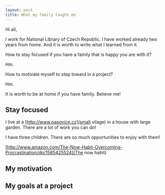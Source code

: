 ```yaml
---
layout: post
title: What my family taught me
---
```


Hi all,

I work for National Library of Czech Republic.
I have worked already two years from home.
And it is worth to write what I learned from it.

How to stay focused if you have a family that is happy you are with
it?

Hm.

How to motivate myself to step toward in a project?

Hm.

It is worth to be at home if you have family.
Believe me!

## Stay focused

I live at a [http://www.pasovice.cz](small vilage) in a house with large garden.
There are a lot of work you can do!

I have three children. There are so much opportunities to enjoy with
them!

[http://www.amazon.com/The-Now-Habit-Overcoming-Procrastination/dp/1585425524](The now habit)

## My motivation

## My goals at a project
